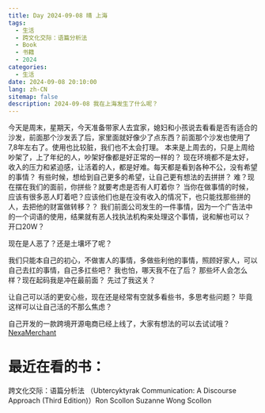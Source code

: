 ```yaml
---
title: Day 2024-09-08 晴 上海
tags:
  - 生活
  - 跨文化交际：语篇分析法
  - Book
  - 书籍
  - 2024
categories:
  - 生活
date: 2024-09-08 20:10:00
lang: zh-CN
sitemap: false
description: 2024-09-08 我在上海发生了什么呢？
---
```

今天是周末，星期天，今天准备带家人去宜家，媳妇和小孩说去看看是否有适合的沙发，前面那个沙发丢了后，家里面就好像少了点东西？前面那个沙发也使用了7,8年左右了。使用也比较脏，我们也不太会打理。
本来是上周去的，只是上周给吵架了，上了年纪的人，吵架好像都是好正常的一样的？
现在环境都不是太好，收入的压力和紧迫感，让活着的人，都是好难。每天都是看到各种不公，没有希望的事情？
有些时候，想给到自己更多的希望，让自己更有想法的去拼拼？
难？现在摆在我们的面前，你拼些？就要考虑是否有人盯着你？ 当你在做事情的时候，应该有很多恶人盯着吧？应该他们也是在没有收入的情况下，也只能找那些拼的人，去把他的财富做转移？？
我们前面公司发生的一件事情，因为一个广告法中的一个词语的使用，结果就有恶人找执法机构来处理这个事情，说和解也可以？ 开口20W？

现在是人恶了？还是土壤坏了呢？ 

我们只能本自己的初心，不做害人的事情，多做些利他的事情，照顾好家人，可以自己去扛的事情，自己多扛些吧？ 我也怕，哪天我不在了后？ 那些坏人会怎么样？现在起码我是冲在最前面？ 先过了我这关？

让自己可以活的更安心些，现在还是经常有空就多看些书，多思考些问题？ 毕竟这样可以让自己活的不那么焦虑？

自己开发的一款跨境开源电商已经上线了，大家有想法的可以去试试哦？ [NexaMerchant](https://github.com/NexaMerchant/)

# 最近在看的书：
跨文化交际：语篇分析法 （Ubtercyktyrak Communication: A Discourse Approach (Third Edition)）Ron Scollon Suzanne Wong Scollon